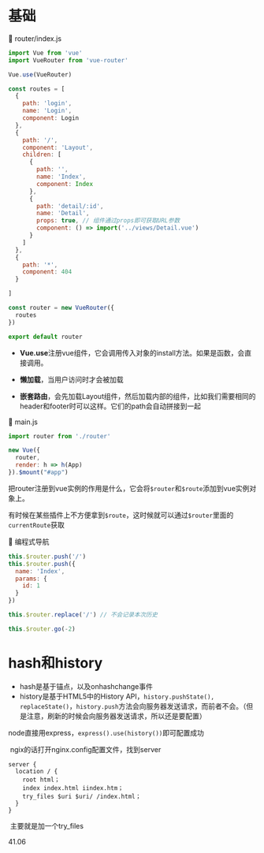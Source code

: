 # 基础

🍇 router/index.js

```js
import Vue from 'vue'
import VueRouter from 'vue-router'

Vue.use(VueRouter)

const routes = [
  {
    path: 'login',
    name: 'Login',
    component: Login
  },
  {
    path: '/',
    component: 'Layout',
    children: [
      {
        path: '',
        name: 'Index',
        component: Index
      },
      {
        path: 'detail/:id',
        name: 'Detail',
        props: true, // 组件通过props即可获取URL参数
        component: () => import('../views/Detail.vue')
      }    
    ]
  },
  {
    path: '*',
    component: 404
  }

]

const router = new VueRouter({
  routes
})

export default router
```

- **Vue.use**注册vue组件，它会调用传入对象的install方法。如果是函数，会直接调用。

- **懒加载**，当用户访问时才会被加载

- **嵌套路由**，会先加载Layout组件，然后加载内部的组件，比如我们需要相同的header和footer时可以这样。它们的path会自动拼接到一起

🍇 main.js

```js
import router from './router'

new Vue({
  router,
  render: h => h(App)
}).$mount("#app")
```

​	把router注册到vue实例的作用是什么，它会将`$router`和`$route`添加到vue实例对象上。

​	有时候在某些插件上不方便拿到`$route`，这时候就可以通过`$router`里面的`currentRoute`获取



🍇 编程式导航

```js
this.$router.push('/')
this.$router.push({
  name: 'Index',
  params: {
    id: 1
  }
})

this.$router.replace('/') // 不会记录本次历史

this.$router.go(-2)
```



# hash和history

- hash是基于锚点，以及onhashchange事件
- history是基于HTML5中的History API，`history.pushState(), replaceState()`，`history.push`方法会向服务器发送请求，而前者不会。（但是注意，刷新的时候会向服务器发送请求，所以还是要配置）

​    node直接用express，`express().use(history())`即可配置成功

​	ngix的话打开nginx.config配置文件，找到server

```nginx
server {
  location / {
    root html；
    index index.html iindex.htm；
    try_files $uri $uri/ /index.html；
  }
}
```

​	主要就是加一个try_files



41.06




















